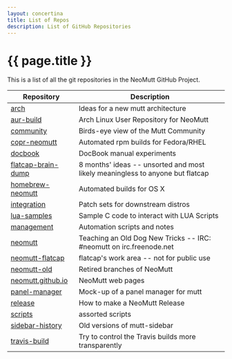 ```yaml
---
layout: concertina
title: List of Repos
description: List of GitHub Repositories
---
```


# {{ page.title }}

This is a list of all the git repositories in the NeoMutt GitHub Project.

| Repository                                                            | Description                                                                      |
|-----------------------------------------------------------------------|----------------------------------------------------------------------------------|
| [arch](https://github.com/neomutt/arch)                               | Ideas for a new mutt architecture                                                |
| [aur-build](https://github.com/neomutt/aur-build)                     | Arch Linux User Repository for NeoMutt                                           |
| [community](https://github.com/neomutt/community)                     | Birds-eye view of the Mutt Community                                             |
| [copr-neomutt](https://github.com/neomutt/copr-neomutt)               | Automated rpm builds for Fedora/RHEL                                             |
| [docbook](https://github.com/neomutt/docbook)                         | DocBook manual experiments                                                       |
| [flatcap-brain-dump](https://github.com/neomutt/flatcap-brain-dump)   | 8 months' ideas -- unsorted and most likely meaningless to anyone but flatcap    |
| [homebrew-neomutt](https://github.com/neomutt/homebrew-neomutt)       | Automated builds for OS X                                                        |
| [integration](https://github.com/neomutt/integration)                 | Patch sets for downstream distros                                                |
| [lua-samples](https://github.com/neomutt/lua-samples)                 | Sample C code to interact with LUA Scripts                                       |
| [management](https://github.com/neomutt/management)                   | Automation scripts and notes                                                     |
| [neomutt](https://github.com/neomutt/neomutt)                         | Teaching an Old Dog New Tricks -- IRC: #neomutt on irc.freenode.net              |
| [neomutt-flatcap](https://github.com/neomutt/neomutt-flatcap)         | flatcap's work area -- not for public use                                        |
| [neomutt-old](https://github.com/neomutt/neomutt-old)                 | Retired branches of NeoMutt                                                      |
| [neomutt.github.io](https://github.com/neomutt/neomutt.github.io)     | NeoMutt web pages                                                                |
| [panel-manager](https://github.com/neomutt/panel-manager)             | Mock-up of a panel manager for mutt                                              |
| [release](https://github.com/neomutt/release)                         | How to make a NeoMutt Release                                                    |
| [scripts](https://github.com/neomutt/scripts)                         | assorted scripts                                                                 |
| [sidebar-history](https://github.com/neomutt/sidebar-history)         | Old versions of mutt-sidebar                                                     |
| [travis-build](https://github.com/neomutt/travis-build)               | Try to control the Travis builds more transparently                              |

